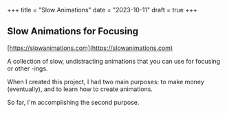 +++
title = "Slow Animations"
date = "2023-10-11"
draft = true
+++

## Slow Animations for Focusing

[https://slowanimations.com](https://slowanimations.com)

A collection of slow, undistracting animations
that you can use for focusing or other -ings.

When I created this project, I had two main purposes:
to make money (eventually),
and to learn how to create animations.

So far, I'm accomplishing the second purpose.
